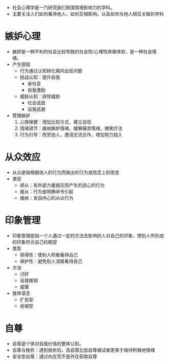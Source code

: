 - 社会心理学是一门研究我们周围情境影响力的学科。
- 主要关注人们如何看待他人，如何互相影响，以及如何与他人相互关联的学科
# 嫉妒心理
- 嫉妒是一种不利的社会比较导致的社会性/心理性疼痛体验，是一种社会情绪。
- 产生原因
	- 行为通过认知转化期间出现问题
	- 挑战认知：提升自我
		- 亲社会
		- 自我激励
	- 威胁认知：排除威胁
		- 社会诋毁
		- 自我逃避
- 管理嫉妒
	1. 心理保健：增加比较方式，建立自信
	2. 情绪调节：接纳嫉妒情绪，缓解痛苦情绪，微笑疗法
	3. 行为引导：欣赏他人，邀请交流合作，增加努力投入
# 从众效应
- 从众是指根据他人的行为而做出的行为或信念上的改变
- 类型
	- 顺从：有外部力量施压而产生的违心的行为
	- 服从：行为由明确命令引起
	- 接纳：发自内心的从众行为
# 印象管理
- 印象管理是指一个人通过一定的方法去影响别人对自己的印象，使别人所形成的印象符合自己的期望
- 类型
	- 获得性：使别人积极看待自己
	- 保护性：避免别人消极看待自己
- 方法
	- 讨好
	- 自我推销
	- 威慑
- 肢体语言
	- 扩张型
	- 收缩型
# 自尊
- 自尊是个体对自我价值的整体认知。
- 自尊与挫折：遇到挫折后，高自尊比低自尊被试者更善于维持积极地情绪
- 安全型自尊：通过内在而不是外在获取自尊